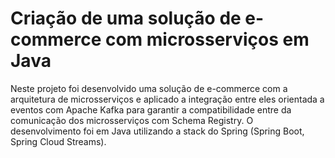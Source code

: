 # Criação de uma solução de e-commerce com microsserviços em Java

Neste projeto foi desenvolvido uma solução de e-commerce com a arquitetura de microsserviços e aplicado
a integração entre eles orientada a eventos com Apache Kafka para garantir a compatibilidade entre da comunicação 
dos microsserviços com Schema Registry. O desenvolvimento foi em Java utilizando a stack do 
Spring (Spring Boot, Spring Cloud Streams).
